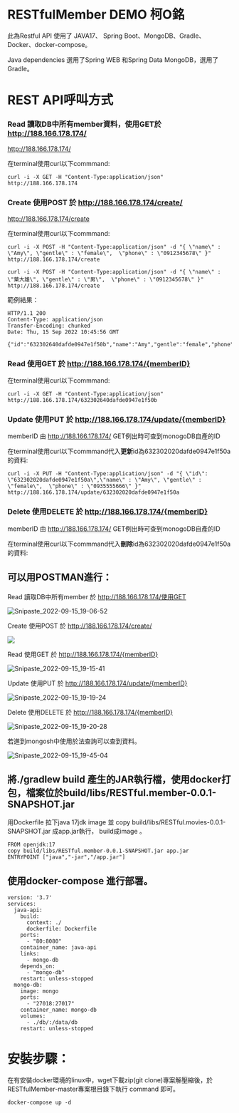 # RESTfulMember   DEMO  柯O銘  

此為Restful API 使用了 JAVA17、 Spring Boot、MongoDB、Gradle、Docker、docker-compose。

Java dependencies 選用了Spring WEB 和Spring Data MongoDB，選用了Gradle。



# REST API呼叫方式

### Read 讀取DB中所有member資料，使用GET於 http://188.166.178.174/ 

http://188.166.178.174/

在terminal使用curl以下commmand:

```
curl -i -X GET -H "Content-Type:application/json" http://188.166.178.174
```



### Create 使用POST 於 http://188.166.178.174/create/

http://188.166.178.174/create

在terminal使用curl以下commmand:

```
curl -i -X POST -H "Content-Type:application/json" -d "{ \"name\" : \"Amy\", \"gentle\" : \"female\",  \"phone\" : \"0912345678\" }" http://188.166.178.174/create
```

```
curl -i -X POST -H "Content-Type:application/json" -d "{ \"name\" : \"葉大雄\", \"gentle\" : \"男\",  \"phone\" : \"0912345678\" }" http://188.166.178.174/create
```

範例結果：

```
HTTP/1.1 200 
Content-Type: application/json
Transfer-Encoding: chunked
Date: Thu, 15 Sep 2022 10:45:56 GMT

{"id":"632302640dafde0947e1f50b","name":"Amy","gentle":"female","phone":"0935555666"}
```



### Read 使用GET 於 http://188.166.178.174/{memberID}

在terminal使用curl以下commmand:

```
curl -i -X GET -H "Content-Type:application/json" http://188.166.178.174/632302640dafde0947e1f50b
```



### Update  使用PUT 於 http://188.166.178.174/update/{memberID}

memberID 由 http://188.166.178.174/ GET例出時可查到monogoDB自產的ID

在terminal使用curl以下commmand代入**更新**id為632302020dafde0947e1f50a的資料:

```
curl -i -X PUT -H "Content-Type:application/json" -d "{ \"id\": \"632302020dafde0947e1f50a\",\"name\" : \"Amy\", \"gentle\" : \"female\",  \"phone\" : \"0935555666\" }" http://188.166.178.174/update/632302020dafde0947e1f50a
```



### Delete 使用DELETE 於 http://188.166.178.174/{memberID}

memberID 由 http://188.166.178.174/ GET例出時可查到monogoDB自產的ID

在terminal使用curl以下commmand代入**刪除**id為632302020dafde0947e1f50a的資料:





## 可以用POSTMAN進行： 

#### 

Read 讀取DB中所有member 於 http://188.166.178.174/使用GET

![Snipaste_2022-09-15_19-06-52](image/Snipaste_2022-09-15_19-06-52.png)



Create 使用POST 於 http://188.166.178.174/create/

![](image/Snipaste_2022-09-15_19-08-32.png)





Read 使用GET 於 http://188.166.178.174/{memberID}



![Snipaste_2022-09-15_19-15-41](image/Snipaste_2022-09-15_19-15-41-3240591.png)



Update  使用PUT 於 http://188.166.178.174/update/{memberID}

![Snipaste_2022-09-15_19-19-24](image/Snipaste_2022-09-15_19-19-24.png)



Delete 使用DELETE 於 http://188.166.178.174/{memberID}

![Snipaste_2022-09-15_19-20-28](image/Snipaste_2022-09-15_19-20-28.png)



若進到mongosh中使用於法查詢可以查到資料。

![Snipaste_2022-09-15_19-45-04](image/Snipaste_2022-09-15_19-45-04.png)

## 將./gradlew build 產生的JAR執行檔，使用docker打包，檔案位於build/libs/RESTful.member-0.0.1-SNAPSHOT.jar 

用Dockerfile 拉下java 17jdk image 並 copy   build/libs/RESTful.movies-0.0.1-SNAPSHOT.jar 成app.jar執行， build成image 。

```
FROM openjdk:17
copy build/libs/RESTful.member-0.0.1-SNAPSHOT.jar app.jar
ENTRYPOINT ["java","-jar","/app.jar"]
```

## 使用docker-compose 進行部署。

```
version: '3.7'
services:
  java-api:
    build:
      context: ./
      dockerfile: Dockerfile
    ports:
      - "80:8080"
    container_name: java-api
    links:
      - mongo-db
    depends_on:
      - "mongo-db"
    restart: unless-stopped
  mongo-db:
    image: mongo
    ports:
      - "27018:27017"
    container_name: mongo-db
    volumes:
      - ./db/:/data/db
    restart: unless-stopped
```



# 安裝步驟：

在有安裝docker環境的linux中，wget下載zip(git clone)專案解壓縮後，於RESTfulMember-master專案根目錄下執行 command 即可。

```
docker-compose up -d
```



